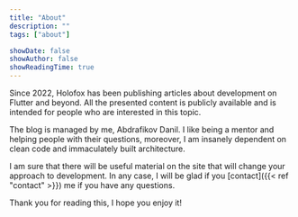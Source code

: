 ```yaml
---
title: "About"
description: ""
tags: ["about"]

showDate: false
showAuthor: false
showReadingTime: true
---
```


Since 2022, Holofox has been publishing articles about development on Flutter and beyond. All the presented content is
publicly available and is intended for people who are interested in this topic.

The blog is managed by me, Abdrafikov Danil. I like being a mentor and helping people with their questions, moreover, I
am insanely dependent on clean code and immaculately built architecture.

I am sure that there will be useful material on the site that will change your approach to development. In any case, I
will be glad if you [contact]({{< ref "contact" >}}) me if you have any questions.

Thank you for reading this, I hope you enjoy it!